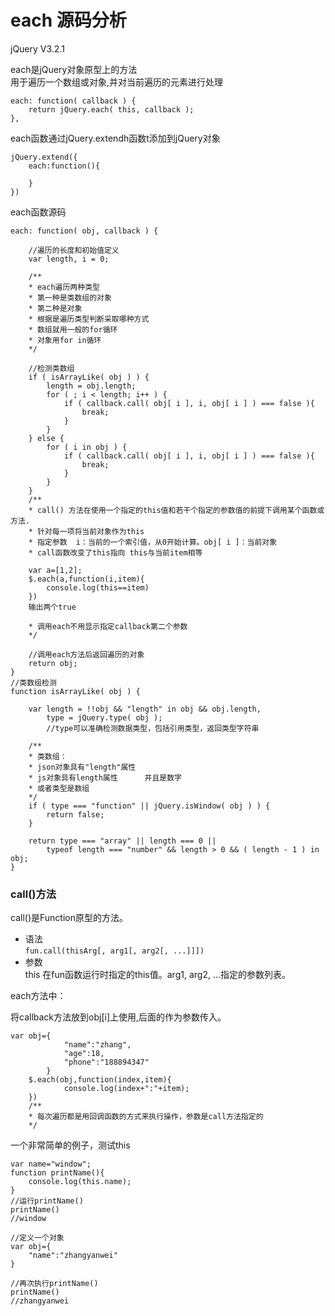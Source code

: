 # each 源码分析

jQuery V3.2.1

each是jQuery对象原型上的方法   
用于遍历一个数组或对象,并对当前遍历的元素进行处理 

```
each: function( callback ) {
    return jQuery.each( this, callback );
},
```
each函数通过jQuery.extendh函数t添加到jQuery对象
```
jQuery.extend({
    each:function(){

    }
})
```
each函数源码
```
each: function( obj, callback ) {

    //遍历的长度和初始值定义
	var length, i = 0;

    /**
    * each遍历两种类型
    * 第一种是类数组的对象
    * 第二种是对象
    * 根据是遍历类型判断采取哪种方式
    * 数组就用一般的for循环
    * 对象用for in循环
    */

    //检测类数组
	if ( isArrayLike( obj ) ) {
		length = obj.length;
		for ( ; i < length; i++ ) {
			if ( callback.call( obj[ i ], i, obj[ i ] ) === false ){
				break;
			}
		}
	} else {
		for ( i in obj ) {
			if ( callback.call( obj[ i ], i, obj[ i ] ) === false ){
				break;
			}
		}
	}
    /**
    * call() 方法在使用一个指定的this值和若干个指定的参数值的前提下调用某个函数或方法.
    * 针对每一项将当前对象作为this 
    * 指定参数  i：当前的一个索引值，从0开始计算。obj[ i ]：当前对象
    * call函数改变了this指向 this与当前item相等

    var a=[1,2];
    $.each(a,function(i,item){
	    console.log(this==item)
    })
    输出两个true

    * 调用each不用显示指定callback第二个参数
    */

    //调用each方法后返回遍历的对象
	return obj;
}
//类数组检测
function isArrayLike( obj ) {

	var length = !!obj && "length" in obj && obj.length,
		type = jQuery.type( obj );
        //type可以准确检测数据类型，包括引用类型，返回类型字符串
    
    /**
    * 类数组：
    * json对象具有"length"属性
    * js对象具有length属性      并且是数字
    * 或者类型是数组
    */
	if ( type === "function" || jQuery.isWindow( obj ) ) {
		return false;
	}

	return type === "array" || length === 0 ||
		typeof length === "number" && length > 0 && ( length - 1 ) in obj;
}
```

### call()方法
call()是Function原型的方法。

+ 语法    
` fun.call(thisArg[, arg1[, arg2[, ...]]]) `
+ 参数    
this
在fun函数运行时指定的this值。arg1, arg2, ...指定的参数列表。

each方法中：

将callback方法放到obj[i]上使用,后面的作为参数传入。
```
var obj={
            "name":"zhang",
            "age":18,
            "phone":"188894347"
        }
    $.each(obj,function(index,item){
            console.log(index+":"+item);
    })
    /**
    * 每次遍历都是用回调函数的方式来执行操作，参数是call方法指定的
    */
```
一个非常简单的例子，测试this
```
var name="window";
function printName(){
	console.log(this.name);
}
//运行printName()
printName()
//window

//定义一个对象
var obj={
    "name":"zhangyanwei"
}

//再次执行printName()
printName()
//zhangyanwei
```